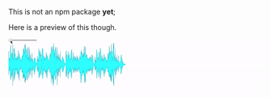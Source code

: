 This is not an npm package __yet__;

Here is a preview of this though.

![alt text](https://github.com/colevoss/wavy/raw/master/waveformdemo.gif)
